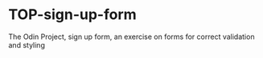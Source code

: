 # TOP-sign-up-form
The Odin Project, sign up form, an exercise on forms for correct validation and styling
